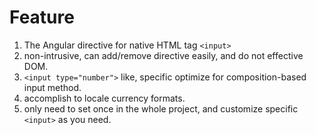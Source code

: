 # Feature

1. The Angular directive for native HTML tag `<input>`
2. non-intrusive, can add/remove directive easily, and do not effective DOM.
3. `<input type="number">` like, specific optimize for composition-based input method.
4. accomplish to locale currency formats.
5. only need to set once in the whole project, and customize specific `<input>` as you need. 